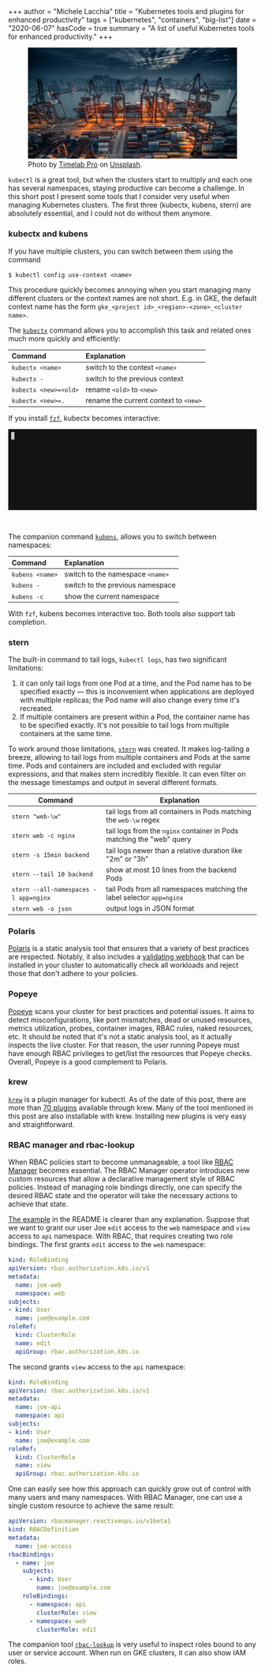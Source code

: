 +++
author = "Michele Lacchia"
title = "Kubernetes tools and plugins for enhanced productivity"
tags = ["kubernetes", "containers", "big-list"]
date = "2020-06-07"
hasCode = true
summary = "A list of useful Kubernetes tools for enhanced productivity."
+++

<figure>
    <img itemprop="image" title="A pipeline" src="/static/images/port-containers.jpg" />
    <div class="copyright">
        Photo by&nbsp;<a href="https://unsplash.com/@timelabpro?utm_source=unsplash&utm_medium=referral&utm_content=creditCopyText">Timelab Pro</a>&nbsp;on&nbsp;<a href="https://unsplash.com/s/photos/port-containers?utm_source=unsplash&utm_medium=referral&utm_content=creditCopyText">Unsplash</a>.
    </div>
</figure>

`kubectl` is a great tool, but when the clusters start to multiply and each one
has several namespaces, staying productive can become a challenge. In this
short post I present some tools that I consider very useful when managing
Kubernetes clusters. The first three (kubectx, kubens, stern) are absolutely
essential, and I could not do without them anymore.

### kubectx and kubens
If you have multiple clusters, you can switch between them using the command

```shell
$ kubectl config use-context <name>
```

This procedure quickly becomes annoying when you start managing many different
clusters or the context names are not short. E.g. in GKE, the default context
name has the form `gke_<project id>_<region>-<zone>_<cluster name>`.

The [`kubectx`](https://github.com/ahmetb/kubectx) command allows you to
accomplish this task and related ones much more quickly and efficiently:

| Command               | Explanation                           |
|:----------------------|:--------------------------------------|
| `kubectx <name>`      | switch to the context `<name>`        |
| `kubectx -`           | switch to the previous context        |
| `kubectx <new>=<old>` | rename `<old>` to `<new>`             |
| `kubectx <new>=.`     | rename the current context to `<new>` |

If you install [`fzf`](https://github.com/junegunn/fzf), kubectx becomes
interactive:

<img src="/static/images/kubectx-interactive.gif" style="margin-bottom:2em">

The companion command [`kubens`](https://github.com/ahmetb/kubectx), allows you
to switch between namespaces:

| Command         | Explanation                      |
|:----------------|:---------------------------------|
| `kubens <name>` | switch to the namespace `<name>` |
| `kubens -`      | switch to the previous namespace |
| `kubens -c`     | show the current namespace       |

With `fzf`, kubens becomes interactive too. Both tools also support tab
completion.

### stern
The built-in command to tail logs, `kubectl logs`, has two significant
limitations:

1. it can only tail logs from one Pod at a time, and the Pod name has to be
   specified exactly &mdash; this is inconvenient when applications are
   deployed with multiple replicas; the Pod name will also change every time
   it's recreated.
2. If multiple containers are present within a Pod, the container name has to
   be specified exactly. It's not possible to tail logs from multiple
   containers at the same time.

To work around those limitations, [`stern`](https://github.com/wercker/stern)
was created. It makes log-tailing a breeze, allowing to tail logs from multiple
containers and Pods at the same time. Pods and containers are included and
excluded with regular expressions, and that makes stern incredibly flexible. It
can even filter on the message timestamps and output in several different
formats.

| Command                               | Explanation                                                           |
|---------------------------------------|-----------------------------------------------------------------------|
| `stern "web-\w"`                      | tail logs from all containers in Pods matching the `web-\w` regex     |
| `stern web -c nginx`                  | tail logs from the `nginx` container in Pods matching the "web" query |
| `stern -s 15min backend`              | tail logs newer than a relative duration like "2m" or "3h"            |
| `stern --tail 10 backend`             | show at most 10 lines from the backend Pods                           |
| `stern --all-namespaces -l app=nginx` | tail Pods from all namespaces matching the label selector `app=nginx` |
| `stern web -o json`                   | output logs in JSON format                                            |

### Polaris
[Polaris](https://github.com/FairwindsOps/polaris) is a static analysis tool
that ensures that a variety of best practices are respected. Notably, it also
includes a [validating
webhook](https://github.com/FairwindsOps/polaris#webhook) that can be installed
in your cluster to automatically check all workloads and reject those that
don't adhere to your policies.

### Popeye
[Popeye](https://github.com/derailed/popeye) scans your cluster for best
practices and potential issues. It aims to detect misconfigurations, like port
mismatches, dead or unused resources, metrics utilization, probes, container
images, RBAC rules, naked resources, etc. It should be noted that it's not a
static analysis tool, as it actually inspects the live cluster. For that
reason, the user running Popeye must have enough RBAC privileges to get/list
the resources that Popeye checks. Overall, Popeye is a good complement to
Polaris.

### krew
[`krew`](https://github.com/kubernetes-sigs/krew) is a plugin manager for
kubectl. As of the date of this post, there are more than [70
plugins](https://github.com/kubernetes-sigs/krew-index/blob/master/plugins.md)
available through krew. Many of the tool mentioned in this post are also
installable with krew. Installing new plugins is very easy and straightforward.

### RBAC manager and rbac-lookup
When RBAC policies start to become unmanageable, a tool like [RBAC
Manager](https://github.com/FairwindsOps/rbac-manager) becomes essential. The
RBAC Manager operator introduces new custom resources that allow a declarative
management style of RBAC policies. Instead of managing role bindings directly,
one can specify the desired RBAC state and the operator will take the necessary
actions to achieve that state.

[The example](https://github.com/FairwindsOps/rbac-manager#an-example) in the
README is clearer than any explanation. Suppose that we want to grant our user
Joe `edit` access to the `web` namespace and `view` access to `api` namespace.
With RBAC, that requires creating two role bindings. The first grants `edit`
access to the `web` namespace:

```yaml
kind: RoleBinding
apiVersion: rbac.authorization.k8s.io/v1
metadata:
  name: joe-web
  namespace: web
subjects:
- kind: User
  name: joe@example.com
roleRef:
  kind: ClusterRole
  name: edit
  apiGroup: rbac.authorization.k8s.io
```

The second grants `view` access to the `api` namespace:

```yaml
kind: RoleBinding
apiVersion: rbac.authorization.k8s.io/v1
metadata:
  name: joe-api
  namespace: api
subjects:
- kind: User
  name: joe@example.com
roleRef:
  kind: ClusterRole
  name: view
  apiGroup: rbac.authorization.k8s.io
```

One can easily see how this approach can quickly grow out of control with many
users and many namespaces. With RBAC Manager, one can use a single custom
resource to achieve the same result:

```yaml
apiVersion: rbacmanager.reactiveops.io/v1beta1
kind: RBACDefinition
metadata:
  name: joe-access
rbacBindings:
  - name: joe
    subjects:
      - kind: User
        name: joe@example.com
    roleBindings:
      - namespace: api
        clusterRole: view
      - namespace: web
        clusterRole: edit
```

The companion tool [`rbac-lookup`](https://github.com/FairwindsOps/rbac-lookup)
is very useful to inspect roles bound to any user or service account. When run
on GKE clusters, it can also show IAM roles.
